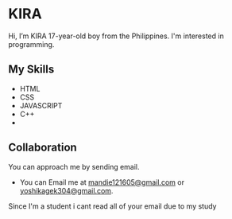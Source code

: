 # KIRA

Hi, I’m KIRA 17-year-old boy from the Philippines. I'm interested in programming.
## My Skills
 - HTML
 - CSS
 - JAVASCRIPT
 - C++
 - 
## Collaboration
 You can approach me by sending email.
 - You can Email me at mandie121605@gmail.com or yoshikagek304@gmail.com.

Since I'm a student i cant read all of your email due to my study



<!---
kirayoshikage101/kirayoshikage101 is a ✨ special ✨ repository because its `README.md` (this file) appears on your GitHub profile.
You can click the Preview link to take a look at your changes.
--->
